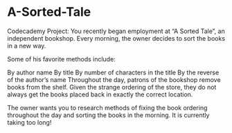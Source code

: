 # A-Sorted-Tale
Codecademy Project: You recently began employment at “A Sorted Tale”, an independent bookshop. Every morning, the owner decides to sort the books in a new way.

Some of his favorite methods include:

By author name
By title
By number of characters in the title
By the reverse of the author’s name
Throughout the day, patrons of the bookshop remove books from the shelf. Given the strange ordering of the store, they do not always get the books placed back in exactly the correct location.

The owner wants you to research methods of fixing the book ordering throughout the day and sorting the books in the morning. It is currently taking too long!
